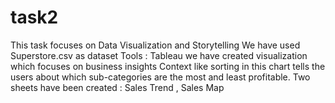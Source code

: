 # task2

This task focuses on Data Visualization and Storytelling
We have used Superstore.csv as dataset 
Tools : Tableau
we have created visualization which focuses on business insights
Context like sorting in this chart tells the users about which sub-categories are the most and least profitable.
Two sheets have been created : Sales Trend , Sales Map
